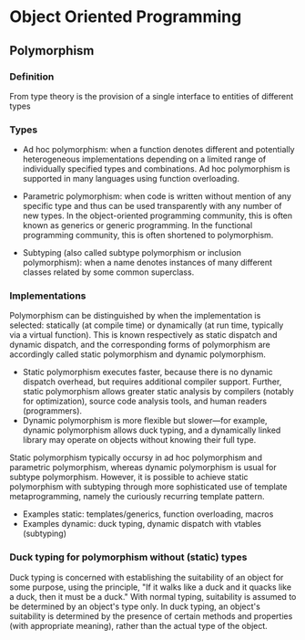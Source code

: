 # Object Oriented Programming

## Polymorphism

### Definition

From type theory is the provision of a single interface to entities of different types

### Types

- Ad hoc polymorphism: when a function denotes different and potentially heterogeneous implementations depending on a limited range of individually specified types and combinations. Ad hoc polymorphism is supported in many languages using function overloading.

- Parametric polymorphism: when code is written without mention of any specific type and thus can be used transparently with any number of new types. In the object-oriented programming community, this is often known as generics or generic programming. In the functional programming community, this is often shortened to polymorphism.

- Subtyping (also called subtype polymorphism or inclusion polymorphism): when a name denotes instances of many different classes related by some common superclass.

### Implementations

Polymorphism can be distinguished by when the implementation is selected: statically (at compile time) or dynamically (at run time, typically via a virtual function). This is known respectively as static dispatch and dynamic dispatch, and the corresponding forms of polymorphism are accordingly called static polymorphism and dynamic polymorphism.</p>

- Static polymorphism executes faster, because there is no dynamic dispatch overhead, but requires additional compiler support. Further, static polymorphism allows greater static analysis by compilers (notably for optimization), source code analysis tools, and human readers (programmers).
- Dynamic polymorphism is more flexible but slower—for example, dynamic polymorphism allows duck typing, and a dynamically linked library may operate on objects without knowing their full type.

Static polymorphism typically occursy in ad hoc polymorphism and parametric polymorphism, whereas dynamic polymorphism is usual for subtype polymorphism. However, it is possible to achieve static polymorphism with subtyping through more sophisticated use of template metaprogramming, namely the curiously recurring template pattern.

- Examples static: templates/generics, function overloading, macros
- Examples dynamic: duck typing, dynamic dispatch with vtables (subtyping)

### Duck typing for polymorphism without (static) types

Duck typing is concerned with establishing the suitability of an object for some purpose, using the principle, "If it walks like a duck and it quacks like a duck, then it must be a duck." With normal typing, suitability is assumed to be determined by an object's type only. In duck typing, an object's suitability is determined by the presence of certain methods and properties (with appropriate meaning), rather than the actual type of the object.